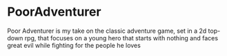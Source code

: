 PoorAdventurer
==============

Poor Adventurer is my take on the classic adventure game, set in a 2d top-down rpg, 
that focuses on a young hero that starts with nothing and faces great evil while fighting for the people he loves
